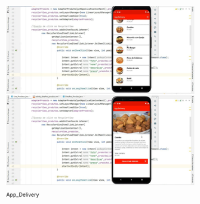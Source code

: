 <img src="printApp.jpeg" alt="Texto alternativo" width="900"/>

<img src="printApp2.jpeg" alt="Texto alternativo" width="900"/>


App_Delivery
